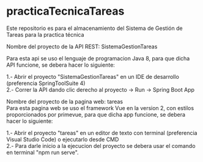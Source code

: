 # practicaTecnicaTareas
Este repositorio es para el almacenamiento del Sistema de Gestión de Tareas para la practica técnica 


Nombre del proyecto de la API REST:  SistemaGestionTareas

Para esta api se uso el lenguaje de programacion Java 8, para que dicha API funcione, se debera hacer lo siguiente:

1.- Abrir el proyecto "SistemaGestionTareas" en un IDE de desarrollo (preferencia SpringToolSuite 4)                                         
2.- Correr la API dando clic derecho al proyecto -> Run -> Spring Boot App



Nombre del proyecto de la pagina web:  tareas                                                                                                
Para esta pagina web se uso el framework Vue en la version 2, con estilos proporcionados por primevue, para que dicha app funcione, se debera hacer lo siguiente:

1.- Abrir el proyecto "tareas" en un editor de texto con terminal (preferencia Visual Studio Code) o ejecutarlo desde CMD                    
2.- Para darle inicio a la ejecucion del proyecto se debera usar el comando en terminal "npm run serve".

